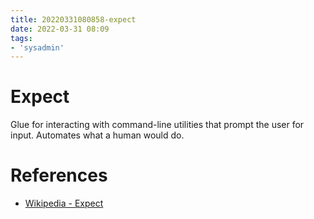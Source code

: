 ```yaml
---
title: 20220331080858-expect
date: 2022-03-31 08:09
tags:
- 'sysadmin'
---
```


#  Expect

Glue for interacting with command-line utilities that prompt the user for input. Automates what a human would do.

# References

* [Wikipedia - Expect](https://en.wikipedia.org/wiki/Expect)